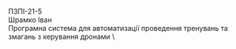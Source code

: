 ПЗПІ-21-5 \
Шрамко Іван \
Програмна система для автоматизації проведення тренувань та змагань з керування дронами \
